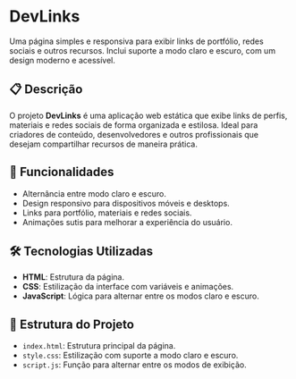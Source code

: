 # DevLinks

Uma página simples e responsiva para exibir links de portfólio, redes sociais e outros recursos. Inclui suporte a modo claro e escuro, com um design moderno e acessível.

## 📋 Descrição

O projeto **DevLinks** é uma aplicação web estática que exibe links de perfis, materiais e redes sociais de forma organizada e estilosa. Ideal para criadores de conteúdo, desenvolvedores e outros profissionais que desejam compartilhar recursos de maneira prática.

## 🚀 Funcionalidades

- Alternância entre modo claro e escuro.
- Design responsivo para dispositivos móveis e desktops.
- Links para portfólio, materiais e redes sociais.
- Animações sutis para melhorar a experiência do usuário.

## 🛠️ Tecnologias Utilizadas

- **HTML**: Estrutura da página.
- **CSS**: Estilização da interface com variáveis e animações.
- **JavaScript**: Lógica para alternar entre os modos claro e escuro.

## 📂 Estrutura do Projeto

- `index.html`: Estrutura principal da página.
- `style.css`: Estilização com suporte a modo claro e escuro.
- `script.js`: Função para alternar entre os modos de exibição.

